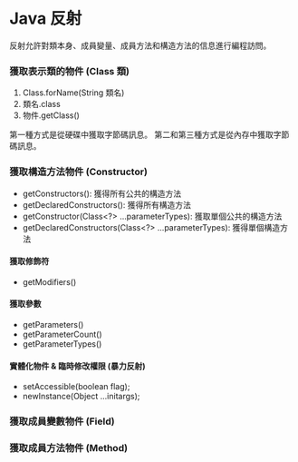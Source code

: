 # Java 反射

反射允許對類本身、成員變量、成員方法和構造方法的信息進行編程訪問。

### 獲取表示類的物件 (Class 類)

1. Class.forName(String 類名)
2. 類名.class
3. 物件.getClass()

第一種方式是從硬碟中獲取字節碼訊息。
第二和第三種方式是從內存中獲取字節碼訊息。

### 獲取構造方法物件 (Constructor)

- getConstructors(): 獲得所有公共的構造方法
- getDeclaredConstructors(): 獲得所有構造方法
- getConstructor(Class<?> ...parameterTypes): 獲取單個公共的構造方法
- getDeclaredConstructors(Class<?> ...parameterTypes): 獲得單個構造方法

#### 獲取修飾符

- getModifiers()

#### 獲取參數

- getParameters()
- getParameterCount()
- getParameterTypes()

#### 實體化物件 &  臨時修改權限 (暴力反射)

- setAccessible(boolean flag);
- newInstance(Object ...initargs);

### 獲取成員變數物件 (Field)

### 獲取成員方法物件 (Method)

